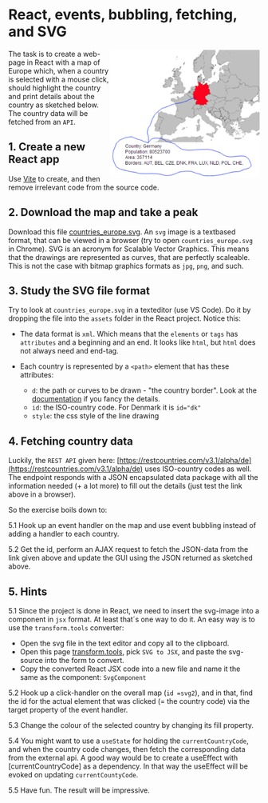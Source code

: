 # React, events, bubbling, fetching, and SVG

<img src="../images/europe_map.png" width="300" align="right"/>

The task is to create a web-page in React with a map of Europe which, when a country is selected with a mouse click, should highlight the country and print details about the country as sketched below. The country data will be fetched from an `API`.

## 1. Create a new React app

Use [Vite](../../setup/vite.md) to create, and then remove irrelevant code from the source code.

## 2. Download the map and take a peak

Download this file [countries_europe.svg](../images/countries_europe.svg). An `svg` image is a textbased format, that can be viewed in a browser (try to open `countries_europe.svg` in Chrome). SVG is an acronym for Scalable Vector Graphics. This means that the drawings are represented as curves, that are perfectly scaleable. This is not the case with bitmap graphics formats as `jpg`, `png`, and such.

## 3. Study the SVG file format

Try to look at `countries_europe.svg` in a texteditor (use VS Code). Do it by dropping the file into the `assets` folder in the React project. Notice this:

- The data format is `xml`. Which means that the `elements` or `tags` has `attributes` and a beginning and an end. It looks like `html`, but `html` does not always need and end-tag.

- Each country is represented by a `<path>` element that has these attributes:
  - `d`: the path or curves to be drawn - "the country border". Look at the [documentation](https://developer.mozilla.org/en-US/docs/Web/SVG/Attribute/d) if you fancy the details.
  - `id`: the ISO-country code. For Denmark it is `id="dk"`
  - `style`: the css style of the line drawing

## 4. Fetching country data

Luckily, the `REST API` given here: [https://restcountries.com/v3.1/alpha/de](https://restcountries.com/v3.1/alpha/de) uses ISO-country codes as well. The endpoint responds with a JSON encapsulated data package with all the information needed (+ a lot more) to fill out the details (just test the link above in a browser).

So the exercise boils down to: 

5.1 Hook up an event handler on the map and use event bubbling instead of adding a handler to each country.

5.2 Get the id, perform an AJAX request to fetch the JSON-data from the link given above and update the GUI using the JSON returned as sketched above.

## 5. Hints

5.1 Since the project is done in React, we need to insert the svg-image into a component in `jsx` format. At least that´s one way to do it. An easy way is to use the `transform.tools` converter:

- Open the svg file in the text editor and copy all to the clipboard.
- Open this page [transform.tools](https://transform.tools/), pick `SVG to JSX`, and paste the svg-source into the form to convert.
- Copy the converted React JSX code into a new file and name it the same as the component: `SvgComponent`

5.2 Hook up a click-handler on the overall map (`id =svg2`), and in that, find the id for the actual element that was clicked (= the country code) via the target property of the event handler.

5.3 Change the colour of the selected country by changing its fill property.

5.4 You might want to use a `useState` for holding the `currentCountryCode`, and when the country code changes, then fetch the corresponding data from the external api. A good way would be to create a useEffect with [currentCountryCode] as a dependency. In that way the useEffect will be evoked on updating `currentCountyCode`.

5.5 Have fun. The result will be impressive.
